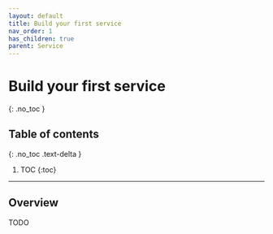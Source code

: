 ```yaml
---
layout: default
title: Build your first service
nav_order: 1
has_children: true
parent: Service
---
```


# Build your first service
{: .no_toc }


## Table of contents
{: .no_toc .text-delta }

1. TOC
{:toc}

---

## Overview

TODO